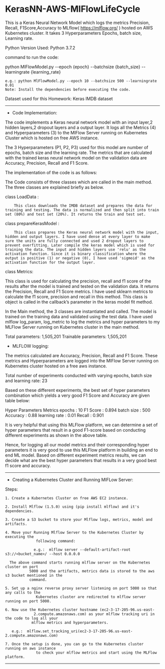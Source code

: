 # KerasNN-AWS-MlFlowLifeCycle
This is a Keras Neural Network Model which logs the metrics Precision, Recall, F1Score,Accuracy to MLflow( https://mlflow.org/ ) hosted on AWS Kubernetes cluster. It takes 3 Hyperparameters Epochs, batch size, Learning rate.


Python Version Used: Python 3.7.2

command to run the code: 

python MlFlowModel.py --epoch {epoch} --batchsize {batch_size} --learningrate {learning_rate}

	e.g.: python MlFlowModel.py --epoch 10 --batchsize 500 --learningrate 0.01
	Note: Install the dependencies before executing the code.

Dataset used for this Homework: Keras IMDB dataset

******************************************************************************

* Code Implementation:

The code implements a Keras neural network model with an input layer,2 hidden layers,2 dropout layers and a output layer. It logs all the Metrics (4) and Hyperparameters (3) to the MlFlow Server running on Kubernetes Cluster which is hosted on free AWS instance.

The 3 Hyperparameters (P1, P2, P3) used for this model are number of epochs, batch size and the learning rate. The metrics that are calculated with the trained keras neural network model on the validation data are Accuracy, Precision, Recall and F1 Score.

The implementation of the code is as follows:

The Code consists of three classes which are called in the main method. The three classes are explained briefly as below.

class LoadData :

		This class downloads the IMDB dataset and prepares the data for training and testing. The data is normalized and then split into train set (80%) and test set (20%). It returns the train and test set.

class prepareKerasModel : 

		This class prepares the Keras neural network model with the input, hidden and output layers. I have used dense at every layer to make sure the units are fully connected and used 2 dropout layers to prevent overfitting. Later compile the keras model which is used for training the data. The input and hidden layers use 'relu' as the activation function. Since it is binary classification where the output is positive (1) or negative (0), I have used 'sigmoid' as the activation function for the output layer.
class Metrics: 

This class is used for calculating the precision, recall and f1 score of the results after the model is trained and tested on the validation data. It returns the Precision, Recall and F1 Score metrics. I have used sklearn metrics to calculate the f1 score, precision and recall in this method. This class is object is called in the callback’s parameter in the keras model fit method.

In the Main method, the 3 classes are instantiated and called. The model is trained on the training data and validated using the test data. I have used mlflow log_param, log_metric to log the metrics and hyper parameters to my MLFlow Server running on Kubernetes cluster in the main method.

Total parameters: 1,505,201
Trainable parameters: 1,505,201

* MLFLOW logging:

The metrics calculated are Accuracy, Precision, Recall and F1 Score. These metrics and Hyperparameters are logged into the MlFlow Server running on Kubernetes cluster hosted on a free aws instance.

Total number of experiments conducted with varying epochs, batch size and learning rate: 23

Based on these different experiments, the best set of hyper parameters combination which yields a very good F1 Score and Accuracy are given table below:
									
Hyper Parameters	Metrics
epochs         : 10	    F1 Score     : 0.894
batch size      : 500	  Accuracy    : 0.88
learning rate  : 0.01	    Recall          : 0.901
					 

It is very helpful that using this MLFlow platform, we can determine a set of hyper parameters that result in a good F1-score based on conducting different experiments as shown in the above table. 

Hence, for logging all our model metrics and their corresponding hyper parameters it is very good to use this MLFlow platform in building an end to end ML model. Based on different experiment metrics results, we can decide what are the best hyper parameters that results in a very good best f1 score and accuracy.


******************************************************************************
* Creating a Kubernetes Cluster and Running MlFLow Server:

Steps:

	1. Create a Kubernetes Cluster on free AWS EC2 instance.

	2. Install Mlflow (1.5.0) using (pip install mlflow) and it's dependencies.
	
	3. Create a S3 bucket to store your Mlflow logs, metrics, model and artifacts.
	
	4. Move your Running Mlflow Server to the Kubernetes Cluster by executing the   
                  following command:
		
                 e.g.:  mlflow server --default-artifact-root s3://<bucket_name>/ --host 0.0.0.0

	  The above command starts running mlflow server on the Kubernetes cluster on port            
               5000 and the artifacts, metrics data is stored to the aws s3 bucket mentioned in the        
               command.

	5. Set up a nginx reverse proxy server listening on port 5000 so that any calls to the 
                  Kubernetes cluster are redirected to mlflow server running on port 5000.

	6. Now use the Kubernetes cluster hostname (ec2-3-17-205-96.us-east-
                 2.compute.amazonaws.com) as your mlflow tracking uri in the code to log all your 
                mlflow metrics and hyperparameters.

	   e.g.:  mlflow.set_tracking_uri(ec2-3-17-205-96.us-east-2.compute.amazonaws.com)

	7. Once the setup is done, you can go to the Kubernetes cluster running on aws instance  
                  to check your mlflow metrics and start using the MLFlow platform.

******************************************************************************


